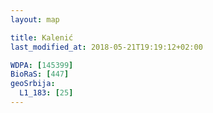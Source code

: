 ```yaml
---
layout: map

title: Kalenić
last_modified_at: 2018-05-21T19:19:12+02:00

WDPA: [145399]
BioRaS: [447]
geoSrbija:
  L1_183: [25]
---
```

